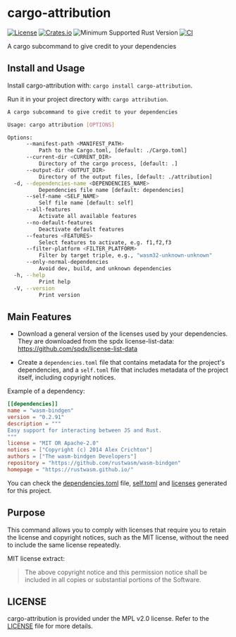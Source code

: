 # cargo-attribution

[![License](https://img.shields.io/badge/license-MPL2.0-blue.svg)](https://www.mozilla.org/en-US/MPL/2.0/)
[![Crates.io](https://img.shields.io/crates/v/cargo-attribution.svg)](https://crates.io/crates/cargo-attribution)
![Minimum Supported Rust Version](https://img.shields.io/badge/rustc-1.70+-red)
[![CI](https://github.com/ameknite/cargo-attribution/workflows/CI/badge.svg)](https://github.com/ameknite/cargo-attribution/actions?workflow=CI)

A cargo subcommand to give credit to your dependencies

## Install and Usage

Install cargo-attribution with: `cargo install cargo-attribution`.

Run it in your project directory with: `cargo attribution`.

```sh
A cargo subcommand to give credit to your dependencies

Usage: cargo attribution [OPTIONS]

Options:
      --manifest-path <MANIFEST_PATH>
          Path to the Cargo.toml, [default: ./Cargo.toml]
      --current-dir <CURRENT_DIR>
          Directory of the cargo process, [default: .]
      --output-dir <OUTPUT_DIR>
          Directory of the output files, [default: ./attribution]
  -d, --dependencies-name <DEPENDENCIES_NAME>
          Dependencies file name [default: dependencies]
      --self-name <SELF_NAME>
          Self file name [default: self]
      --all-features
          Activate all available features
      --no-default-features
          Deactivate default features
      --features <FEATURES>
          Select features to activate, e.g. f1,f2,f3
      --filter-platform <FILTER_PLATFORM>
          Filter by target triple, e.g., "wasm32-unknown-unknown"
      --only-normal-dependencies
          Avoid dev, build, and unknown dependencies
  -h, --help
          Print help
  -V, --version
          Print version
```

## Main Features

- Download a general version of the licenses used by your dependencies. They are downloaded from the spdx license-list-data: <https://github.com/spdx/license-list-data>

- Create a `dependencies.toml` file that contains metadata for the project's dependencies, and a `self.toml` file that includes metadata of the project itself, including copyright notices.

Example of a dependency:

```toml
[[dependencies]]
name = "wasm-bindgen"
version = "0.2.91"
description = """
Easy support for interacting between JS and Rust.
"""
license = "MIT OR Apache-2.0"
notices = ["Copyright (c) 2014 Alex Crichton"]
authors = ["The wasm-bindgen Developers"]
repository = "https://github.com/rustwasm/wasm-bindgen"
homepage = "https://rustwasm.github.io/"
```

You can check the [dependencies.toml](./attribution/dependencies.toml) file, [self.toml](./attribution/self.toml) and [licenses](./attribution/licenses/) generated for this project.

## Purpose

This command allows you to comply with licenses that require you to retain the license and copyright notices, such as the MIT license, without the need to include the same license repeatedly.

MIT license extract:

> The above copyright notice and this permission notice shall be included in all copies or substantial portions of the Software.

## LICENSE

cargo-attribution is provided under the MPL v2.0 license. Refer to the [LICENSE](./LICENSE) file for more details.
